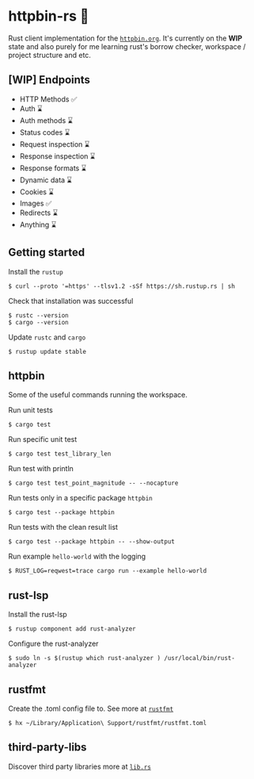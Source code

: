 # httpbin-rs 🦀

Rust client implementation for the [`httpbin.org`](https://httpbin.org). It's currently on the **WIP**
state and also purely for me learning rust's borrow checker, workspace / project structure and etc.

[WIP] Endpoints
---------

- HTTP Methods ✅
- Auth ⌛
- Auth methods ⌛
- Status codes ⌛
- Request inspection ⌛
- Response inspection ⌛
- Response formats ⌛
- Dynamic data ⌛
- Cookies ⌛
- Images ✅
- Redirects ⌛
- Anything ⌛

Getting started
---------------

Install the `rustup`
```
$ curl --proto '=https' --tlsv1.2 -sSf https://sh.rustup.rs | sh
```

Check that installation was successful
```
$ rustc --version
$ cargo --version
```

Update `rustc` and `cargo`  

```
$ rustup update stable
```

httpbin
-------

Some of the useful commands running the workspace.

Run unit tests 

```
$ cargo test
```

Run specific unit test 

```
$ cargo test test_library_len
```

Run test with println

```
$ cargo test test_point_magnitude -- --nocapture
```

Run tests only in a specific package `httpbin`

```
$ cargo test --package httpbin
```

Run tests with the clean result list

```
$ cargo test --package httpbin -- --show-output
```

Run example `hello-world` with the logging

```
$ RUST_LOG=reqwest=trace cargo run --example hello-world

```

rust-lsp
--------

Install the rust-lsp
```
$ rustup component add rust-analyzer
```

Configure the rust-analyzer
```
$ sudo ln -s $(rustup which rust-analyzer ) /usr/local/bin/rust-analyzer
```

rustfmt
-------

Create the .toml config file to. See more at [`rustfmt`](https://rust-lang.github.io/rustfmt/?version=v1.5.1&search=)
```
$ hx ~/Library/Application\ Support/rustfmt/rustfmt.toml
```

third-party-libs
----------------

Discover third party libraries more at [`lib.rs`](https://lib.rs/)
